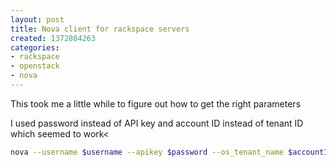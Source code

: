```yaml
---
layout: post
title: Nova client for rackspace servers
created: 1372804263
categories:
- rackspace
- openstack
- nova
---
```


This took me a little while to figure out how to get the right parameters

I used password instead of API key and account ID instead of tenant ID which seemed to work<


```bash
nova --username $username --apikey $password --os_tenant_name $accountID --os_auth_url https://auth.api.rackspacecloud.com --os_region_name ORD  list
```
